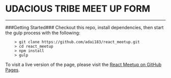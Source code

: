 UDACIOUS TRIBE MEET UP FORM
====



---

###Getting Started###
Checkout this repo, install dependencies, then start the gulp process with the following:

```
	> git clone https://github.com/adai183/react_meetup.git
	> cd react_meetup
	> npm install
	> gulp
```
To visit a live version of the page, please visit the [React Meetup on GitHub Pages](http://adai183.github.io/react_meetup).
